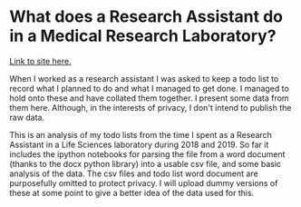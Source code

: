 # What does a Research Assistant do in a Medical Research Laboratory?

[Link to site here.](https://adamdoescode.github.io/todo-parsing/)

When I worked as a research assistant I was asked to keep a todo list to record what I planned to do and what I managed to get done. I managed to hold onto these and have collated them together. I present some data from them here. Although, in the interests of privacy, I don't intend to publish the raw data.

This is an analysis of my todo lists from the time I spent as a Research Assistant in a Life Sciences laboratory during 2018 and 2019. So far it includes the ipython notebooks for parsing the file from a word document (thanks to the docx python library) into a usable csv file, and some basic analysis of the data. The csv files and todo list word document are purposefully omitted to protect privacy. I will upload dummy versions of these at some point to give a better idea of the data used for this.
